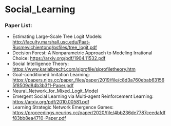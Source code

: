 # Social_Learning

### Paper List:
- Estimating Large-Scale Tree Logit Models: http://faculty.marshall.usc.edu/Paat-Rusmevichientong/psfiles/tree_logit.pdf
- Decision Forest: A Nonparametric Approach to Modeling Irrational Choice: https://arxiv.org/pdf/1904.11532.pdf
- Social Intelligence Theory: https://www.karlalbrecht.com/siprofile/siprofiletheory.htm
- Goal-conditioned Imitation Learning: https://papers.nips.cc/paper_files/paper/2019/file/c8d3a760ebab631565f8509d84b3b3f1-Paper.pdf
- Neural_Network_for_Mixed_Logit_Model
- Emergent Social Learning via Multi-agent Reinforcement Learning: https://arxiv.org/pdf/2010.00581.pdf
- Learning Strategic Network Emergence Games: https://proceedings.neurips.cc/paper/2020/file/4bb236de7787ceedafdff83bb8ea4710-Paper.pdf
